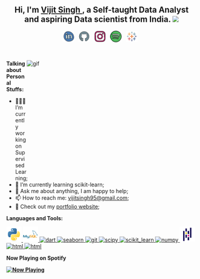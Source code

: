 <!-- Your title -->
<div align="center">
   <h2>Hi, I'm <a href="https://viz-graffito.github.io/vijitsingh/">Vijit Singh </a>, a Self-taught Data Analyst and aspiring Data scientist from India. <img src="https://media.giphy.com/media/hvRJCLFzcasrR4ia7z/giphy.gif" width="25px"> </h2>
</div>
<!-- Your badges
You can use the website to generate badges: https://shields.io/
-->
<p align='center'>
   <a href="https://www.linkedin.com/in/vijit-singh-561162219/"><img height="30" src="https://github.com/Viz-graffito/viz-graffito/blob/main/linkedin%20(1).png?raw=true"></a>&nbsp;&nbsp;
<a href="https://github.com/Viz-graffito"><img height="30" src="https://github.com/Viz-graffito/viz-graffito/blob/main/github.png"></a>&nbsp;&nbsp;
<a href="https://www.instagram.com/vizz_graffito/"><img height="30" src="https://github.com/Viz-graffito/viz-graffito/blob/main/instagram.png"></a>&nbsp;&nbsp;
<a href="https://open.spotify.com/user/1e2atax0vrzwlutwwb71uaxjs?si=6d7aeac52be641d5"><img height="30" src="https://github.com/Viz-graffito/viz-graffito/blob/main/pngegg.png?raw=true"></a>&nbsp;&nbsp;
 <a href="https://public.tableau.com/app/profile/vijit.singh8031"><img height="30" src="https://github.com/Viz-graffito/viz-graffito/blob/main/tableau_logo1.png?raw=true"></a>&nbsp;&nbsp;
 </p>
 
&nbsp;

<!-- Any image aligned to the right. Beware the width -->
<img width="450" height="300" align="right" alt="gif" src="https://user-images.githubusercontent.com/90683408/146691147-a77dd417-bc26-4a49-baf9-0312d0d63ee6.gif" />
<!-- Talking about you -->

**Talking about Personal Stuffs:**



- 👨🏽‍💻 I’m currently working on Supervised Learning;
- 🌱 I’m currently learning scikit-learn; 
- 💬 Ask me about anything, I am happy to help;
- 📫 How to reach me: vijitsingh95@gmail.com;
- 💼 Check out my [portfolio website](https://viz-graffito.github.io/vijitsingh/);

**Languages and Tools:** 

<!-- Your github readme stats
You can use this api: https://github.com/anuraghazra/github-readme-stats
-->


  <!-- Your languages and tools. Be careful with the alignment. 
  You can use this sites to get logos: https://www.vectorlogo.zone or https://simpleicons.org/
  -->
  <a href="https://www.python.org" target="_blank" rel="noreferrer"> 
  <img src="https://raw.githubusercontent.com/devicons/devicon/master/icons/python/python-original.svg" alt="php" width="40" height="40"/> 
  </a> <a href="https://www.mysql.com/" target="_blank" rel="noreferrer"> 
  <img src="https://raw.githubusercontent.com/devicons/devicon/master/icons/mysql/mysql-original-wordmark.svg" alt="mysql" width="40" height="40"/> 
  </a> <a href="https://www.tableau.com/" target="_blank" rel="noreferrer"> 
  <img src="https://github.com/gilbarbara/logos/blob/master/logos/tableau-icon.svg" alt="dart" width="40" height="40"/> 
  </a> <a href="https://seaborn.pydata.org/" target="_blank" rel="noreferrer"> 
  <img src="https://seaborn.pydata.org/_images/logo-mark-lightbg.svg" alt="seaborn" width="40" height="40"/>
  </a> <a href="https://git-scm.com/" target="_blank" rel="noreferrer"> 
  <img src="https://www.vectorlogo.zone/logos/git-scm/git-scm-icon.svg" alt="git" width="40" height="40"/> </a> 
  <a href="https://scipy.org/" target="_blank" rel="noreferrer"> 
  <img src="https://github.com/valohai/ml-logos/blob/master/scipy.svg" alt="scipy" width="40" height="40"/> 
  </a> <a href="https://scikit-learn.org/" target="_blank" rel="noreferrer"> 
  <img src="https://upload.wikimedia.org/wikipedia/commons/0/05/Scikit_learn_logo_small.svg" alt="scikit_learn" width="40" height="40"/> 
  </a> <a href="https://numpy.org/" target="_blank" rel="noreferrer">
  <img src="https://www.vectorlogo.zone/logos/numpy/numpy-icon.svg" alt="numpy" width="40" height="40"/> 
  </a> <a href="https://pandas.pydata.org/" target="_blank" rel="noreferrer">
  <img src="https://github.com/devicons/devicon/blob/master/icons/pandas/pandas-original.svg" alt="pandas" width="40" height="40"/> 
  </a> <a href="https://html.com/" target="_blank" rel="noreferrer"> 
  <img src="https://www.vectorlogo.zone/logos/w3_html5/w3_html5-icon.svg" alt="html" width="40" height="40"/>
  </a> <a href="https://www.w3.org/TR/CSS/#css" target="_blank" rel="noreferrer"> 
  <img src="https://www.vectorlogo.zone/logos/w3_css/w3_css-icon.svg" alt="html" width="40" height="40"/>
  
</p>

<!-- Your hits or visitors
site: http://hits.dwyl.com or https://visitor-badge.glitch.me
Both apis are in trouble due to the number of requests, if you know any other to register visitors, great
-->

<!-- Its main projects -->
<!-- <p 
  <a href="https://github.com/Viz-graffito/Students_Exams_EDA">
    <img width="455" align="left" src="https://github-readme-stats.vercel.app/api/pin/?username=Viz-graffito&repo=Students_Exams_EDA&theme=dark&show_icons=true" />
  </a>
<p
  <a href="https://github.com/Viz-graffito/Steam_Nov_Dataset_EDA">
    <img align="right" src="https://github-readme-stats.vercel.app/api/pin/?username=Viz-graffito&repo=Steam_Nov_Dataset_EDA&theme=dark&show_icons=true" />
  </a>
</p>
 -->
<!-- [![Spotify](https://novatorem-mu-two.vercel.app/api/spotify)](https://www.spotify.com/us/account/overview/) -->
<a >
   <p><b> Now Playing <b/> on Spotify </p>
</a>
<p>
<a href="https://https-github-com-viz-graffito-natemoo-re.vercel.app/now-playing?open">
    <img src="https://https-github-com-viz-graffito-natemoo-re.vercel.app/now-playing" width="256" height="64" alt="Now Playing">
</a>
</p>

<!-- This readme was created by Murillo Comino - https://github.com/onimur -->
